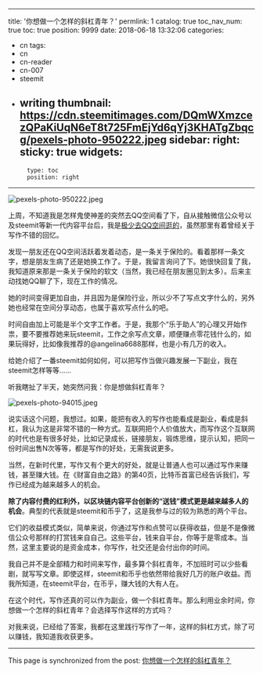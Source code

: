 
---
title: '你想做一个怎样的斜杠青年？'
permlink: 1
catalog: true
toc_nav_num: true
toc: true
position: 9999
date: 2018-06-18 13:32:06
categories:
- cn
tags:
- cn
- cn-reader
- cn-007
- steemit
- writing
thumbnail: https://cdn.steemitimages.com/DQmWXmzcezQPaKiUqN6eT8t725FmEjYd6qYj3KHATgZbqcg/pexels-photo-950222.jpeg
sidebar:
    right:
        sticky: true
widgets:
    -
        type: toc
        position: right
---


![pexels-photo-950222.jpeg](https://cdn.steemitimages.com/DQmWXmzcezQPaKiUqN6eT8t725FmEjYd6qYj3KHATgZbqcg/pexels-photo-950222.jpeg)

上周，不知道我是怎样鬼使神差的突然去QQ空间看了下，自从接触微信公众号以及steemit等新一代内容平台后，我是[极少去QQ空间逛的](https://steemit.com/life/@yellowbird/qq)，虽然那里有着曾经关于写作不错的回忆。

发现一朋友还在QQ空间活跃着发着动态，是一条关于保险的。看着那样一条文字，想是朋友生病了还是她换工作了。于是，我留言询问了下。她很快回复了我，我知道原来那是一条关于保险的软文（当然，我已经在朋友圈见到太多）。后来主动找她QQ聊了下，现在工作的情况。

她的时间变得更加自由，并且因为是保险行业，所以少不了写点文字什么的，另外她也经常在空间分享动态，也属于喜欢写点什么的吧。

时间自由加上可能是半个文字工作者。于是，我那个“乐于助人”的心理又开始作祟，要不要推荐她来玩steemit，工作之余写点文章，顺便赚点零花钱什么的，如果玩得好，比如像我推荐的@angelina6688那样，也是小有几万的收入。

给她介绍了一番steemit如何如何，可以把写作当做兴趣发展一下副业，我在steemit怎样等等......

听我瞎扯了半天，她突然问我：你是想做斜杠青年？

![pexels-photo-94015.jpeg](https://cdn.steemitimages.com/DQmb3EVc2q4eA3kabiMxhz7qXLbHZBem8rowhWvCvpuRAUL/pexels-photo-94015.jpeg)

说实话这个问题，我想过。如果，能把有收入的写作也能看成是副业，看成是斜杠，我认为这是非常不错的一种方式。互联网把个人价值放大，而写作这个互联网的时代也是有很多好处，比如记录成长，链接朋友，锻炼思维，提示认知，把同一份时间出售N次等等，都是写作的好处，无需我说更多。

当然，在新时代里，写作又有个更大的好处，就是让普通人也可以通过写作来赚钱，甚至赚大钱。在《财富自由之路》的第40页，比特币首富已经告诉我们，写作已经成为越来越多人的机会。

**除了内容付费的红利外，以区块链内容平台创新的“送钱”模式更是越来越多人的机会**。典型的代表就是steemit和币乎了，这是我参与过的较为熟悉的两个平台。

它们的收益模式类似，简单来说，你通过写作和点赞可以获得收益，但是不是像微信公众号那样的打赏钱来自自己。这些平台，钱来自平台，你等于是零成本。当然，这里主要说的是资金成本，你写作，社交还是会付出你的时间。

我自己并不是全部精力和时间来写作，最多算个斜杠青年，不加班时可以少些看剧，就写写文章。即使这样，steemit和币乎也依然带给我好几万的账户收益。而我所知道，在steemit平台，在币乎，赚大钱的大有人在。

在这个时代，写作还真的可以作为副业，做一个斜杠青年。那么利用业余时间，你想做一个怎样的斜杠青年？会选择写作这样的方式吗？

对我来说，已经给了答案，我都在这里践行写作了一年，这样的斜杠方式，除了可以赚钱，我知道我收获更多。

- - -

This page is synchronized from the post: [你想做一个怎样的斜杠青年？](https://steemit.com/@yellowbird/1)
